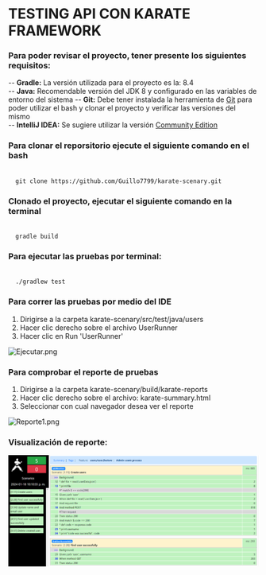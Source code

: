 # TESTING API CON KARATE FRAMEWORK

### Para poder revisar el proyecto, tener presente los siguientes requisitos:
-- **Gradle:** La versión utilizada para el proyecto es la: 8.4  
-- **Java:** Recomendable versión del JDK 8 y configurado en las variables de entorno del sistema
-- **Git:** Debe tener instalada la herramienta de [Git](https://www.git-scm.com/downloads) para poder utilizar el bash y clonar el proyecto y verificar las versiones del mismo  
-- **IntelliJ IDEA:** Se sugiere utilizar la versión [Community Edition](https://www.jetbrains.com/es-es/idea/download/other.html)

### Para clonar el reporsitorio ejecute el siguiente comando en el bash
```

  git clone https://github.com/Guillo7799/karate-scenary.git

```
### Clonado el proyecto, ejecutar el siguiente comando en la terminal
```

  gradle build

```
### Para ejecutar las pruebas por terminal:
```

  ./gradlew test

```
### Para correr las pruebas por medio del IDE
1. Dirigirse a la carpeta karate-scenary/src/test/java/users
2. Hacer clic derecho sobre el archivo UserRunner
3. Hacer clic en Run 'UserRunner'

![Ejecutar.png](..%2FAdjuntos%2FEjecutar.png)

### Para comprobar el reporte de pruebas
1. Dirigirse a la carpeta karate-scenary/build/karate-reports
2. Hacer clic derecho sobre el archivo: karate-summary.html
3. Seleccionar con cual navegador desea ver el reporte

![Reporte1.png](..%2FAdjuntos%2FReporte1.png)

### Visualización de reporte:

![img.png](img.png)



